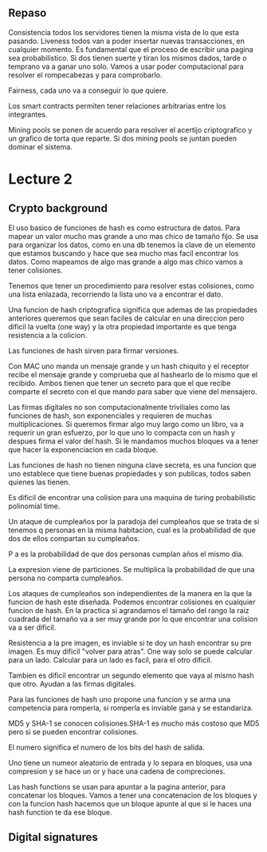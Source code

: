 ## Repaso

Consistencia todos los servidores tienen la misma vista de lo que esta pasando. 
Liveness todos van a poder insertar nuevas transacciones, en cualquier momento. 
Es fundamental que el proceso de escribir una pagina sea probabilistico.
Si dos tienen suerte y tiran los mismos dados, tarde o temprano va a ganar uno solo. 
Vamos a usar poder computacional para resolver el rompecabezas y para comprobarlo.

Fairness, cada uno va a conseguir lo que quiere. 

Los smart contracts permiten tener relaciones arbitrarias entre los integrantes. 

Mining pools se ponen de acuerdo para resolver el acertijo criptografico y un grafico de torta que reparte. Si dos mining pools se juntan pueden dominar el sistema. 

# Lecture 2 

## Crypto background
El uso basico de funciones de hash es como estructura de datos. Para mapear un valor mucho mas grande a uno mas chico de tamaño fijo. Se usa para organizar los datos, como en una db tenemos la clave de un elemento que estamos buscando y hace que sea mucho mas facil encontrar los datos. 
Como mapeamos de algo mas grande a algo mas chico vamos a tener colisiones. 

Tenemos que tener un procedimiento para resolver estas colisiones, como una lista enlazada, recorriendo la lista uno va a encontrar el dato. 

Una funcion de hash criptografica significa que ademas de las propiedades anteriores queremos que sean faciles de calcular en una direccion pero dificil la vuelta (one way) y la otra propiedad importante es que tenga resistencia a la colicion. 

Las funciones de hash sirven para firmar versiones. 

Con MAC uno manda un mensaje grande y un hash chiquito y el receptor recibe el mensaje grande y comprueba que al hashearlo de lo mismo que el recibido. Ambos tienen que tener un secreto para que el que recibe comparte el secreto con el que mando para saber que viene del mensajero.

Las firmas digitales no son computacionalmente triviliales como las funciones de hash, son exponenciales y requieren de muchas multiplicaciones. Si queremos firmar algo muy largo como un libro, va a requerir un gran esfuerzo, por lo que uno lo compacta con un hash y despues firma el valor del hash. Si le mandamos muchos bloques va a tener que hacer la exponenciacion en cada bloque. 

Las funciones de hash no tienen ninguna clave secreta, es una funcion que uno establece que tiene buenas propiedades y son publicas, todos saben quienes las tienen.

Es dificil de encontrar una colision para una maquina de turing probabilistic polinomial time. 

Un ataque de cumpleaños por la paradoja del cumpleaños que se trata de si tenemos q personas en la misma habitacion, cual es la probabilidad de que dos de ellos compartan su cumpleaños. 

P a es la probabilidad de que dos personas cumplan años el mismo dia. 

La expresion viene de particiones. Se multiplica la probabilidad de que una persona no comparta cumpleaños. 

Los ataques de cumpleaños son independientes de la manera en la que la funcion de hash este diseñada. Podemos encontrar colisiones en cualquier funcion de hash. En la practica si agrandamos el tamaño del rango la raiz cuadrada del tamaño va a ser muy grande por lo que encontrar una colision va a ser dificil. 

Resistencia a la pre imagen, es inviable si te doy un hash encontrar su pre imagen. Es muy dificil "volver para atras". One way solo se puede calcular para un lado. Calcular para un lado es facil, para el otro dificil. 

Tambien es dificil encontrar un segundo elemento que vaya al mismo hash que otro. Ayudan a las firmas digitales. 

Para las funciones de hash uno propone una funcion y se arma una competencia para romperla, si romperla es inviable gana y se estandariza. 

MD5 y SHA-1 se conocen colisiones.SHA-1 es mucho más costoso que MD5 pero si se pueden encontrar colisiones. 

El numero significa el numero de los bits del hash de salida. 

Uno tiene un numeor aleatorio de entrada y lo separa en bloques, usa una compresion y se hace un or y hace una cadena de compreciones. 

Las hash functions se usan para apuntar a la pagina anterior, para concatenar los bloques. Vamos a tener una concatenacion de los bloques y con la funcion hash hacemos que un bloque apunte al que si le haces una hash function te da ese bloque. 

## Digital signatures
